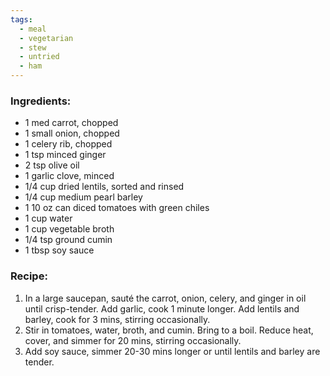 ```yaml
---
tags:
  - meal
  - vegetarian
  - stew
  - untried
  - ham
---
```

### Ingredients:
- 1 med carrot, chopped
- 1 small onion, chopped
- 1 celery rib, chopped
- 1 tsp minced ginger
- 2 tsp olive oil
- 1 garlic clove, minced
- 1/4 cup dried lentils, sorted and rinsed
- 1/4 cup medium pearl barley
- 1 10 oz can diced tomatoes with green chiles
- 1 cup water
- 1 cup vegetable broth
- 1/4 tsp ground cumin
- 1 tbsp soy sauce

### Recipe:
1. In a large saucepan, sauté the carrot, onion, celery, and ginger in oil until crisp-tender. Add garlic, cook 1 minute longer. Add lentils and barley, cook for 3 mins, stirring occasionally.
2. Stir in tomatoes, water, broth, and cumin. Bring to a boil. Reduce heat, cover, and simmer for 20 mins, stirring occasionally. 
3. Add soy sauce, simmer 20-30 mins longer or until lentils and barley are tender. 